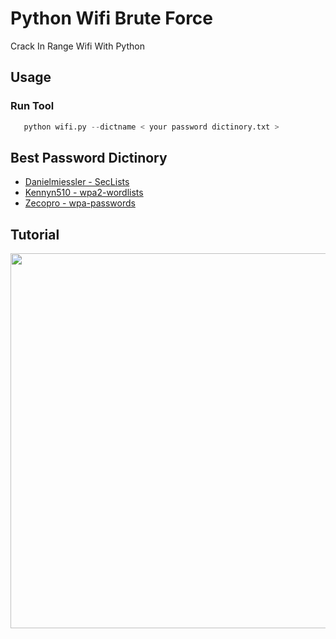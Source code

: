 
# Python Wifi Brute Force

Crack In Range Wifi With Python

## Usage

### Run Tool

```python
   python wifi.py --dictname < your password dictinory.txt >
```


## Best Password Dictinory

 - [Danielmiessler - SecLists](https://github.com/danielmiessler/SecLists/tree/master/Passwords/WiFi-WPA)
 - [Kennyn510 - wpa2-wordlists](https://github.com/kennyn510/wpa2-wordlists)
 - [Zecopro - wpa-passwords](https://github.com/zecopro/wpa-passwords)



## Tutorial

<img src="https://github.com/katakkentut/PythonWifiBruteForce/blob/master/Tutorial/tutorial.gif" width="600" height="600">
